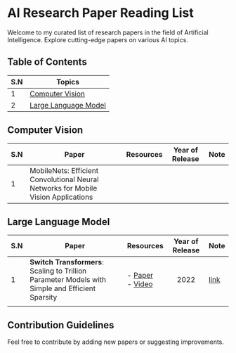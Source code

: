 # AI Research Paper Reading List

Welcome to my curated list of research papers in the field of Artificial Intelligence. Explore cutting-edge papers on various AI topics.

## Table of Contents
| S.N | Topics |
| ---- | ---- |
| 1 | [Computer Vision](#computer-vision) |
| 2 | [Large Language Model](#large-language-model) |
## Computer Vision
| S.N | Paper | Resources | Year of Release | Note  |
| ---- | ---- | ---- | ---- | ---- |
| 1 | MobileNets: Efficient Convolutional Neural Networks for Mobile Vision Applications |  |  |  |

## Large Language Model
| S.N | Paper | Resources | Year of Release | Note  |
| ---- | ---- | ---- | :--: | ---- |
| 1 | **Switch Transformers**: Scaling to Trillion Parameter Models with Simple and Efficient Sparsity | - [Paper](https://arxiv.org/pdf/2101.03961.pdf)<br>- [Video](https://www.youtube.com/watch?v=iAR8LkkMMIM&ab_channel=YannicKilcher) | 2022 | [link](./llm/switch-transformers/README.md) |
|  |  |  |  |  |

## Contribution Guidelines
Feel free to contribute by adding new papers or suggesting improvements. 

